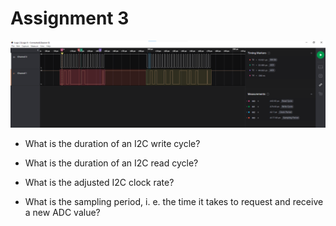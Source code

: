 # Assignment 3

![](I2C.png)

- What is the duration of an I2C write cycle?

- What is the duration of an I2C read cycle?

- What is the adjusted I2C clock rate?

- What is the sampling period, i. e. the time it takes to request and receive a new ADC value?

